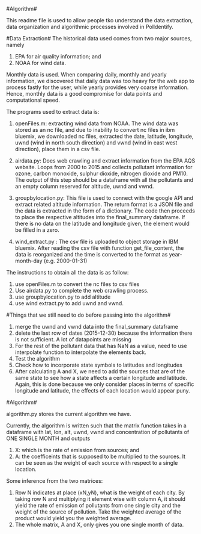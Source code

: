 #Algorithm#

This readme file is used to allow people tko understand the data extraction, data organization and algorithmic processes involved in Polldentify. 

#Data Extraction#
The historical data used comes from two major sources, namely

1. EPA for air quality information; and
2. NOAA for wind data.

Monthly data is used. When comparing daily, monthly and yearly information, we discovered that daily data was too heavy for the web app to process fastly for the user, while yearly provides very coarse information. Hence, monthly data is a good compromise for data points and computational speed.

The programs used to extract data is:

1. openFiles.m: extracting wind data from NOAA. The wind data was stored as an nc file, and due to inability to convert nc files in ibm bluemix, we downloaded nc files, extracted the date, latitude, longitude, uwnd (wind in north south direction) and vwnd (wind in east west direction), place them in a csv file. 

2. airdata.py: Does web crawling and extract information from the EPA AQS website. Loops from 2000 to 2015 and collects pollutant information for ozone, carbon monoxide, sulphur dioxide, nitrogen dioxide and PM10. The output of this step should be a dataframe with all the pollutants and an empty column reserved for altitude, uwnd and vwnd.

3. groupbylocation.py: This file is used to connect with the google API and extract related altitude information. The return format is a JSON file and the data is extracted in the form of a dictionary. The code then proceeds to place the respective altitudes into the final_summary dataframe. If there is no data on the latitude and longitude given, the element would be filled in a zero. 

4. wind_extract.py : The csv file is uploaded to object storage in IBM bluemix. After reading the csv file with function get_file_content, the data is reorganized and the time is converted to the format as year-month-day (e.g. 2000-01-31)

The instructions to obtain all the data is as follow:

1. use openFiles.m to convert the nc files to csv files
2. Use airdata.py to complete the web crawling process. 
3. use groupbylocation.py to add altitude
4. use wind extract.py to add uwnd and vwnd.

#Things that we still need to do before passing into the algorithm#

1. merge the uwnd and vwnd data into the final_summary dataframe
2. delete the last row of dates (2015-12-30) because the information there is not sufficient. A lot of datapoints are missing
3. For the rest of the pollutant data that has NaN as a value, need to use interpolate function to interpolate the elements back.
4. Test the algorithm
5. Check how to incorporate state symbols to latitudes and longitudes
6. After calculating A and X, we need to add the sources that are of the same state to see how a state affects a certain longitude and latitude. Again, this is done because we only consider places in terms of specific longitude and latitude, the effects of each location would appear puny. 

#Algorithm#

algorithm.py stores the current algorithm we have.

Currently, the algorithm is written such that the matrix function takes in a dataframe with lat, lon, alt, uwnd, vwnd and concentration of pollutants of ONE SINGLE MONTH and outputs 

1. X: which is the rate of emission from sources; and
2. A: the coefficeints that is supposed to be multiplied to the sources. It can be seen as the weight of each source with respect to a single location.

Some inference from the two matrices:

1. Row N indicates at place (xN,yN), what is the weight of each city. By taking row N and multiplying it element wise with column A, it should yield the rate of emission of pollutants from one single city and the weight of the source of pollution. Take the weighted average of the product would yield you the weighted average. 
2. The whole matrix, A and X, only gives you one single month of data. 

